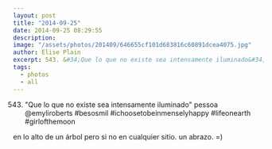 ```yaml
---
layout: post
title: "2014-09-25"
date: 2014-09-25 08:29:55
description: 
image: "/assets/photos/201409/646655cf101d683816c60891dcea4075.jpg"
author: Elise Plain
excerpt: 543. &#34;Que lo que no existe sea intensamente iluminado&#34; pessoa @emyliroberts #besosmil #ichoosetobeinmenselyhappy #lifeonearth #girlofthemoon
tags: 
  - photos
  - all
---
```


543. &#34;Que lo que no existe sea intensamente iluminado&#34; pessoa @emyliroberts #besosmil #ichoosetobeinmenselyhappy #lifeonearth #girlofthemoon
<p></p>
<p>en lo alto de un árbol pero si no en cualquier sitio. un abrazo. =)</p>
